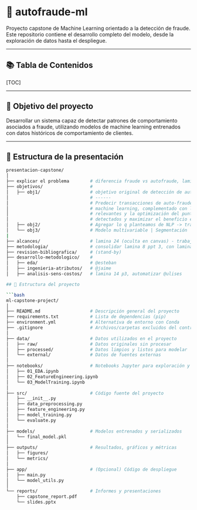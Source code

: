 # 🤖 autofraude-ml

Proyecto capstone de Machine Learning orientado a la detección de fraude. Este repositorio contiene el desarrollo completo del modelo, desde la exploración de datos hasta el despliegue.

---

## 📚 Tabla de Contenidos  
<!-- markdownlint-disable MD033 -->
[TOC]

---

## 🚀 Objetivo del proyecto

Desarrollar un sistema capaz de detectar patrones de comportamiento asociados a fraude, utilizando modelos de machine learning entrenados con datos históricos de comportamiento de clientes.

---
## 🧱 Estructura de la presentación

```bash
presentacion-capstone/
│
├── explicar el problema        # diferencia fraude vs autofraude, lamina 2 del ppt 3, impacto en la industria. @esteban
├── objetivos/                  # 
│   ├── obj1/                   # objetivo original de detección de autofraude, (obj.2 - presentación final) 
│                               # ------                               
│                               # Predecir transacciones de auto-fraude en reclamos de fraude mediante un modelo de 
│                               # machine learning, complementado con la identificación de patrones de comportamiento
│                               # relevantes y la optimización del punto de corte, con el fin de reducir los casos no 
│                               # detectados y maximizar el beneficio esperado.
│   ├── obj2/                   # Agregar lo q planteamos de NLP -> transformarlo en un objetivo [80%-90%] -> @jaime
│   └── obj3/                   # Modelo multivariable | Segmentación | CLV y decidir demanda o no? (monto$) -> 2da capa
| 
├── alcances/                   # lamina 24 (oculta en canvas) - trabajar en lamina de alcances del proyecto @ulises 
├── metodologia/                # consolidar lamina 8 ppt 3, con lamina 4. @ulises + @esteban
├── revision-bibliografica/     # (stand-by)
├── desarrollo-metodologico/    # 
│   ├── eda/                    # @esteban
│   ├── ingenieria-atributos/   # @jaime
│   ├── analisis-sens-costos/   # lamina 14 p3, automatizar @ulises

## 🧱 Estructura del proyecto

```bash
ml-capstone-project/
│
├── README.md                   # Descripción general del proyecto
├── requirements.txt            # Lista de dependencias (pip)
├── environment.yml             # Alternativa de entorno con Conda
├── .gitignore                  # Archivos/carpetas excluidos del control de versiones
│
├── data/                       # Datos utilizados en el proyecto
│   ├── raw/                    # Datos originales sin procesar
│   ├── processed/              # Datos limpios y listos para modelar
│   └── external/               # Datos de fuentes externas
│
├── notebooks/                  # Notebooks Jupyter para exploración y modelado
│   ├── 01_EDA.ipynb
│   ├── 02_FeatureEngineering.ipynb
│   └── 03_ModelTraining.ipynb
│
├── src/                        # Código fuente del proyecto
│   ├── __init__.py
│   ├── data_preprocessing.py
│   ├── feature_engineering.py
│   ├── model_training.py
│   └── evaluate.py
│
├── models/                     # Modelos entrenados y serializados
│   └── final_model.pkl
│
├── outputs/                    # Resultados, gráficos y métricas
│   ├── figures/
│   └── metrics/
│
├── app/                        # (Opcional) Código de despliegue
│   ├── main.py
│   └── model_utils.py
│
└── reports/                    # Informes y presentaciones
    ├── capstone_report.pdf
    └── slides.pptx
